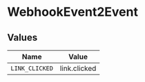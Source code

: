 # WebhookEvent2Event


## Values

| Name           | Value          |
| -------------- | -------------- |
| `LINK_CLICKED` | link.clicked   |